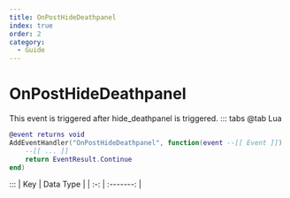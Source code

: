 ```yaml
---
title: OnPostHideDeathpanel
index: true
order: 2
category:
  - Guide
---
```


# OnPostHideDeathpanel
This event is triggered after hide_deathpanel is triggered.
::: tabs
@tab Lua
```lua
@event returns void
AddEventHandler("OnPostHideDeathpanel", function(event --[[ Event ]])
    --[[ ... ]]
    return EventResult.Continue
end)
```

:::
| Key | Data Type |
| :-: | :-------: |